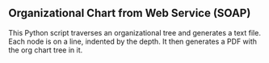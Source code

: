 <h2>Organizational Chart from Web Service (SOAP)</h2>

This Python script traverses an organizational tree and generates a text file.
Each node is on a line, indented by the depth. It then generates a PDF with the
org chart tree in it.